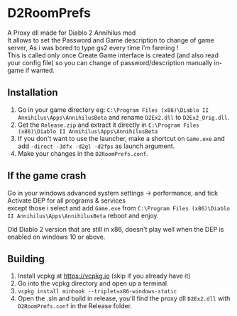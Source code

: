 # D2RoomPrefs
A Proxy dll made for Diablo 2 Annihilus mod<br> 
It allows to set the Password and Game description to change of game server, As i was bored to type gs2 every time i'm farming !<br>
This is called only once Create Game interface is created (and also read your config file) so you can change of password/description manually in-game if wanted.<br>

## Installation
1. Go in your game directory eg: `C:\Program Files (x86)\Diablo II Annihilus\Apps\AnnihilusBeta` and rename `D2Ex2.dll` to `D2Ex2_Orig.dll`.
2. Get the `Release.zip` and extract it directly in `C:\Program Files (x86)\Diablo II Annihilus\Apps\AnnihilusBeta`
3. If you don't want to use the launcher, make a shortcut on `Game.exe` and add `-direct -3dfx -d2gl -d2fps` as launch argument.
4. Make your changes in the `D2RoomPrefs.conf`.

## If the game crash
Go in your windows advanced system settings -> performance, and tick Activate DEP for all programs & services<br>
except those i select and add `Game.exe` from `C:\Program Files (x86)\Diablo II Annihilus\Apps\AnnihilusBeta` reboot and enjoy.<br>

Old Diablo 2 version that are still in x86, doesn't play well when the DEP is enabled on windows 10 or above.

## Building
1. Install vcpkg at https://vcpkg.io (skip if you already have it)
2. Go into the vcpkg directory and open up a terminal.
3. `vcpkg install minhook --triplet=x86-windows-static`
4. Open the .sln and build in release, you'll find the proxy dll `D2Ex2.dll` with `D2RoomPrefs.conf` in the Release folder.
